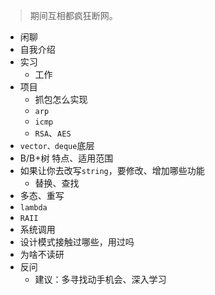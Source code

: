 > 期间互相都疯狂断网。

- 闲聊
- 自我介绍
- 实习
  - 工作
- 项目
  - 抓包怎么实现
  - `arp`
  - `icmp`
  - `RSA`、`AES`
- `vector、deque`底层
- B/B+树 特点、适用范围
- 如果让你去改写`string`，要修改、增加哪些功能
  - 替换、查找
- 多态、重写
- `lambda`
- `RAII`
- 系统调用
- 设计模式接触过哪些，用过吗
- 为啥不读研
- 反问
  - 建议：多寻找动手机会、深入学习
